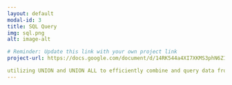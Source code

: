 ```yaml
---
layout: default
modal-id: 3
title: SQL Query
img: sql.png
alt: image-alt

# Reminder: Update this link with your own project link
project-url: https://docs.google.com/document/d/14RK544a4XI7XKMS3phN6Z1gSGNhNoIghMHaQb0uV8WI/edit?tab=t.0

utilizing UNION and UNION ALL to efficiently combine and query data from multiple tables.
---
```

